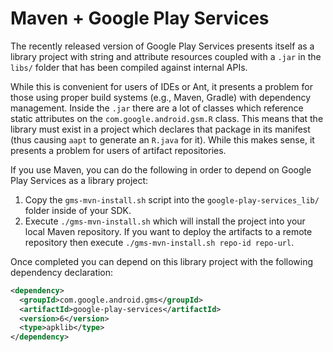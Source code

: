 Maven + Google Play Services
============================

The recently released version of Google Play Services presents itself as a library
project with string and attribute resources coupled with a `.jar` in the `libs/` folder
that has been compiled against internal APIs.

While this is convenient for users of IDEs or Ant, it presents a problem for those using
proper build systems (e.g., Maven, Gradle) with dependency management. Inside the `.jar` there are a lot of classes
which reference static attributes on the `com.google.android.gsm.R` class. This means that
 the library must exist in a project which declares that package in its manifest
(thus causing `aapt` to generate an `R.java` for it). While this makes sense, it presents
a problem for users of artifact repositories.

If you use Maven, you can do the following in order to depend on Google Play Services as
a library project:

 1. Copy the `gms-mvn-install.sh` script into the `google-play-services_lib/` folder inside of your SDK.
 2. Execute `./gms-mvn-install.sh` which will install the project into your local Maven repository.
    If you want to deploy the artifacts to a remote repository then execute
    `./gms-mvn-install.sh repo-id repo-url`.

Once completed you can depend on this library project with the following dependency declaration:

```xml
<dependency>
  <groupId>com.google.android.gms</groupId>
  <artifactId>google-play-services</artifactId>
  <version>6</version>
  <type>apklib</type>
</dependency>
```
